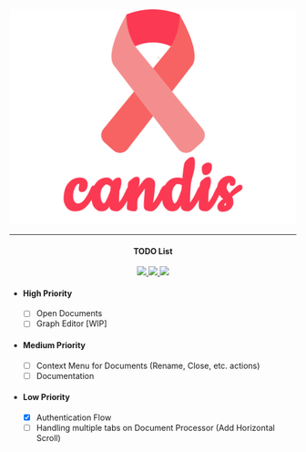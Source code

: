 <div align="center">
  <img src=".github/logo.png" width="512">
</div>

---

<h4 align="center">
  TODO List
</h4>

<p align="center">
  <a href="http://candis.readthedocs.io">
    <img src="https://readthedocs.org/projects/candis/badge/?version=latest"/>
  </a>
  <a href="https://saythanks.io/to/achillesrasquinha">
    <img src="https://img.shields.io/badge/Say%20Thanks-!-1EAEDB.svg?style=flat-square">
  </a>
  <a href="https://paypal.me/achillesrasquinha">
    <img src="https://img.shields.io/badge/Donate-%24-blue.svg?style=flat-square">
  </a>
</p>

* #### High Priority
  * [ ] Open Documents
  * [ ] Graph Editor [WIP]

* #### Medium Priority
  * [ ] Context Menu for Documents (Rename, Close, etc. actions)
  * [ ] Documentation

* #### Low Priority
  * [x] Authentication Flow
  * [ ] Handling multiple tabs on Document Processor (Add Horizontal Scroll)
